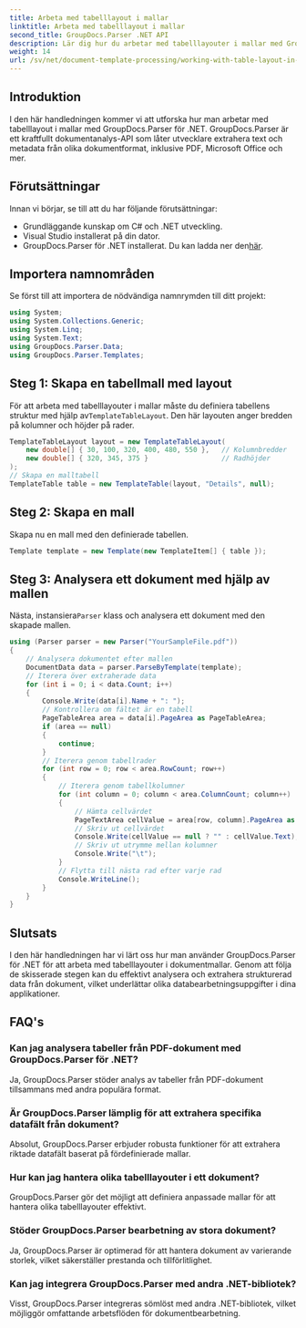 ```yaml
---
title: Arbeta med tabelllayout i mallar
linktitle: Arbeta med tabelllayout i mallar
second_title: GroupDocs.Parser .NET API
description: Lär dig hur du arbetar med tabelllayouter i mallar med GroupDocs.Parser för .NET. Extrahera strukturerad data effektivt från dokument.
weight: 14
url: /sv/net/document-template-processing/working-with-table-layout-in-templates/
---
```

## Introduktion
I den här handledningen kommer vi att utforska hur man arbetar med tabelllayout i mallar med GroupDocs.Parser för .NET. GroupDocs.Parser är ett kraftfullt dokumentanalys-API som låter utvecklare extrahera text och metadata från olika dokumentformat, inklusive PDF, Microsoft Office och mer.
## Förutsättningar
Innan vi börjar, se till att du har följande förutsättningar:
- Grundläggande kunskap om C# och .NET utveckling.
- Visual Studio installerat på din dator.
-  GroupDocs.Parser för .NET installerat. Du kan ladda ner den[här](https://releases.groupdocs.com/parser/net/).

## Importera namnområden
Se först till att importera de nödvändiga namnrymden till ditt projekt:
```csharp
using System;
using System.Collections.Generic;
using System.Linq;
using System.Text;
using GroupDocs.Parser.Data;
using GroupDocs.Parser.Templates;
```
## Steg 1: Skapa en tabellmall med layout
För att arbeta med tabelllayouter i mallar måste du definiera tabellens struktur med hjälp av`TemplateTableLayout`. Den här layouten anger bredden på kolumner och höjder på rader.
```csharp
TemplateTableLayout layout = new TemplateTableLayout(
    new double[] { 30, 100, 320, 400, 480, 550 },   // Kolumnbredder
    new double[] { 320, 345, 375 }                  // Radhöjder
);
// Skapa en malltabell
TemplateTable table = new TemplateTable(layout, "Details", null);
```
## Steg 2: Skapa en mall
Skapa nu en mall med den definierade tabellen.
```csharp
Template template = new Template(new TemplateItem[] { table });
```
## Steg 3: Analysera ett dokument med hjälp av mallen
 Nästa, instansiera`Parser` klass och analysera ett dokument med den skapade mallen.
```csharp
using (Parser parser = new Parser("YourSampleFile.pdf"))
{
    // Analysera dokumentet efter mallen
    DocumentData data = parser.ParseByTemplate(template);
    // Iterera över extraherade data
    for (int i = 0; i < data.Count; i++)
    {
        Console.Write(data[i].Name + ": ");
        // Kontrollera om fältet är en tabell
        PageTableArea area = data[i].PageArea as PageTableArea;
        if (area == null)
        {
            continue;
        }
        // Iterera genom tabellrader
        for (int row = 0; row < area.RowCount; row++)
        {
            // Iterera genom tabellkolumner
            for (int column = 0; column < area.ColumnCount; column++)
            {
                // Hämta cellvärdet
                PageTextArea cellValue = area[row, column].PageArea as PageTextArea;
                // Skriv ut cellvärdet
                Console.Write(cellValue == null ? "" : cellValue.Text);
                // Skriv ut utrymme mellan kolumner
                Console.Write("\t");
            }
            // Flytta till nästa rad efter varje rad
            Console.WriteLine();
        }
    }
}
```

## Slutsats
I den här handledningen har vi lärt oss hur man använder GroupDocs.Parser för .NET för att arbeta med tabelllayouter i dokumentmallar. Genom att följa de skisserade stegen kan du effektivt analysera och extrahera strukturerad data från dokument, vilket underlättar olika databearbetningsuppgifter i dina applikationer.

## FAQ's
### Kan jag analysera tabeller från PDF-dokument med GroupDocs.Parser för .NET?
Ja, GroupDocs.Parser stöder analys av tabeller från PDF-dokument tillsammans med andra populära format.
### Är GroupDocs.Parser lämplig för att extrahera specifika datafält från dokument?
Absolut, GroupDocs.Parser erbjuder robusta funktioner för att extrahera riktade datafält baserat på fördefinierade mallar.
### Hur kan jag hantera olika tabelllayouter i ett dokument?
GroupDocs.Parser gör det möjligt att definiera anpassade mallar för att hantera olika tabelllayouter effektivt.
### Stöder GroupDocs.Parser bearbetning av stora dokument?
Ja, GroupDocs.Parser är optimerad för att hantera dokument av varierande storlek, vilket säkerställer prestanda och tillförlitlighet.
### Kan jag integrera GroupDocs.Parser med andra .NET-bibliotek?
Visst, GroupDocs.Parser integreras sömlöst med andra .NET-bibliotek, vilket möjliggör omfattande arbetsflöden för dokumentbearbetning.